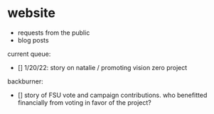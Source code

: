 # website
- requests from the public
- blog posts

current queue:
- [] 1/20/22: story on natalie / promoting vision zero project 

backburner:
- [] story of FSU vote and campaign contributions. who benefitted financially from voting in favor of the project?
